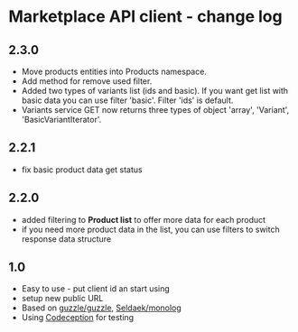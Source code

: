 # Marketplace API client - change log
## 2.3.0
- Move products entities into Products namespace.
- Add method for remove used filter.
- Added two types of variants list (ids and basic). If you want get list with basic data you can use filter 'basic'. Filter 'ids' is default.
- Variants service GET now returns three types of object 'array', 'Variant', 'BasicVariantIterator'.

## 2.2.1
- fix basic product data get status

## 2.2.0
- added filtering to **Product list** to offer more data for each product
- if you need more product data in the list, you can use filters to switch response data structure

## 1.0
- Easy to use - put client id an start using
- setup new public URL
- Based on [guzzle/guzzle](https://github.com/guzzle/guzzle), [Seldaek/monolog](https://github.com/Seldaek/monolog)
- Using [Codeception](https://github.com/Codeception/Codeception) for testing